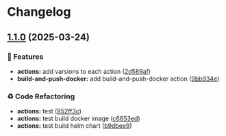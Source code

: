 # Changelog

## [1.1.0](https://github.com/MapColonies/actions/compare/build-and-push-docker-v1.0.0...build-and-push-docker-v1.1.0) (2025-03-24)


### 🎉 Features

* **actions:** add varsions to each action ([2d589af](https://github.com/MapColonies/actions/commit/2d589af3406a8b5fe203f7ff26dce495867de7a8))
* **build-and-push-docker:** add build-and-push-docker action ([9bb934e](https://github.com/MapColonies/actions/commit/9bb934e762ac98389f37ca5dd7675f911888a87a))


### ♻️ Code Refactoring

* **actions:** test ([852ff3c](https://github.com/MapColonies/actions/commit/852ff3c5a09c63d6829ab795f4c1fd41c3e01b6c))
* **actions:** test build docker image ([c6653ed](https://github.com/MapColonies/actions/commit/c6653ed77a975e65c221063a73a439246d2fed15))
* **actions:** test build helm chart ([b9dbee9](https://github.com/MapColonies/actions/commit/b9dbee9c9b17aa12ae809ebd646a56ba5ef6cc17))
